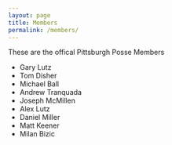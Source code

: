 ```yaml
---
layout: page
title: Members
permalink: /members/
---
```

These are the offical Pittsburgh Posse Members
* Gary Lutz
* Tom Disher
* Michael Ball
* Andrew Tranquada
* Joseph McMillen
* Alex Lutz
* Daniel Miller
* Matt Keener
* Milan Bizic

